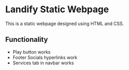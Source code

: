 # Landify Static Webpage

This is a static webpage designed using HTML and CSS.

## Functionality

- Play button works
- Footer Socials hyperlinks work
- Services tab in navbar works